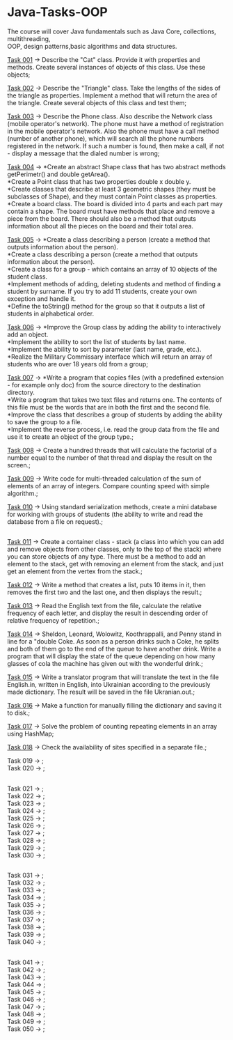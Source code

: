 # Java-Tasks-OOP
The course will cover Java fundamentals such as Java Core, collections, multithreading,<br>
OOP, design patterns,basic algorithms and data structures.<br>

<a href="https://github.com/LeeTovetz/Java-Tasks-OOP/tree/main/src/com/task001" >Task 001</a> -> Describe the "Cat" class. Provide it with properties and methods. Create several instances of objects of this class. Use these objects;<br>

<a href="https://github.com/LeeTovetz/Java-Tasks-OOP/tree/main/src/com/task002" >Task 002</a> -> Describe the "Triangle" class. Take the lengths of the sides of the triangle as properties. Implement a method that will return the area of the triangle. Create several objects of this class and test them;<br>

<a href="https://github.com/LeeTovetz/Java-Tasks-OOP/tree/main/src/com/task003" >Task 003</a> -> Describe the Phone class. Also describe the Network class (mobile operator's network). The phone must have a method of registration in the mobile operator's network. Also the phone must have a call method (number of another phone), which will search all the phone numbers registered in the network. If such a number is found, then make a call, if not - display a message that the dialed number is wrong;<br>

<a href="https://github.com/LeeTovetz/Java-Tasks-OOP/tree/main/src/com/task004" >Task 004</a> -> *Create an abstract Shape class that has two abstract methods getPerimetr() and double getArea().<br>
*Create a Point class that has two properties double x double y.<br>
*Create classes that describe at least 3 geometric shapes (they must be subclasses of Shape), and they must contain Point classes as properties.<br>
*Create a board class. The board is divided into 4 parts and each part may contain a shape. The board must have methods that place and remove a piece from the board. There should also be a method that outputs information about all the pieces on the board and their total area.<br>

<a href="https://github.com/LeeTovetz/Java-Tasks-OOP/tree/main/src/com/task005" >Task 005</a> -> *Create a class describing a person (create a method that outputs information about the person).<br>
*Create a class describing a person (create a method that outputs information about the person).<br>
*Create a class for a group - which contains an array of 10 objects of the student class.<br> 
*Implement methods of adding, deleting students and method of finding a student by surname. If you try to add 11 students, create your own exception and handle it.<br> 
*Define the toString() method for the group so that it outputs a list of students in alphabetical order.<br>

<a href="https://github.com/LeeTovetz/Java-Tasks-OOP/tree/main/src/com/task006" >Task 006</a> -> *Improve the Group class by adding the ability to interactively add an object.<br>
*Implement the ability to sort the list of students by last name.<br>
*Implement the ability to sort by parameter (last name, grade, etc.).<br>
*Realize the Military Commissary interface which will return an array of students who are over 18 years old from a group;<br>

<a href="https://github.com/LeeTovetz/Java-Tasks-OOP/tree/main/src/com/task007" >Task 007</a> ->  *Write a program that copies files (with a predefined extension - for example only doc) from the source directory to the destination directory.<br>
*Write a program that takes two text files and returns one. The contents of this file must be the words that are in both the first and the second file.<br>
*Improve the class that describes a group of students by adding the ability to save the group to a file.<br>
*Implement the reverse process, i.e. read the group data from the file and use it to create an object of the group type.;<br>

<a href="https://github.com/LeeTovetz/Java-Tasks-OOP/tree/main/src/com/task008" >Task 008</a> -> Create a hundred threads that will calculate the factorial of a number equal to the number of that thread and display the result on the screen.;<br>

<a href="https://github.com/LeeTovetz/Java-Tasks-OOP/tree/main/src/com/task009" >Task 009</a> -> Write code for multi-threaded calculation of the sum of elements of an array of integers. Compare counting speed with simple algorithm.;<br>

<a href="https://github.com/LeeTovetz/Java-Tasks-OOP/tree/main/src/com/task010" >Task 010</a> -> Using standard serialization methods, create a mini database for working with groups of students (the ability to write and read the database from a file on request).;<br>

## 
<a href="https://github.com/LeeTovetz/Java-Tasks-OOP/tree/main/src/com/task011" >Task 011</a> -> Create a container class - stack (a class into which you can add and remove objects from other classes, only to the top of the stack) where you can store objects of any type. There must be a method to add an element to the stack, get with removing an element from the stack, and just get an element from the vertex from the stack.;<br>

<a href="https://github.com/LeeTovetz/Java-Tasks-OOP/tree/main/src/com/task012" >Task 012</a> -> Write a method that creates a list, puts 10 items in it, then removes the first two and the last one, and then displays the result.;<br>

<a href="https://github.com/LeeTovetz/Java-Tasks-OOP/tree/main/src/com/task013" >Task 013</a> -> Read the English text from the file, calculate the relative frequency of each letter, and display the result in descending order of relative frequency of repetition.;<br>

<a href="https://github.com/LeeTovetz/Java-Tasks-OOP/tree/main/src/com/task014" >Task 014</a> -> Sheldon, Leonard, Wolowitz, Koothrappalli, and Penny stand in line for a "double Coke. As soon as a person drinks such a Coke, he splits and both of them go to the end of the queue to have another drink. Write a program that will display the state of the queue depending on how many glasses of cola the machine has given out with the wonderful drink.;<br>

<a href="https://github.com/LeeTovetz/Java-Tasks-OOP/tree/main/src/com/task015" >Task 015</a> -> Write a translator program that will translate the text in the file English.in, written in English, into Ukrainian according to the previously made dictionary. The result will be saved in the file Ukranian.out.;<br>

<a href="https://github.com/LeeTovetz/Java-Tasks-OOP/tree/main/src/com/task016" >Task 016</a> -> Make a function for manually filling the dictionary and saving it to disk.;<br>

<a href="https://github.com/LeeTovetz/Java-Tasks-OOP/tree/main/src/com/task017" >Task 017</a> -> Solve the problem of counting repeating elements in an array using HashMap;<br>

<a href="https://github.com/LeeTovetz/Java-Tasks-OOP/tree/main/src/com/task018" >Task 018</a> -> Check the availability of sites specified in a separate file.;<br>

Task 019 -> ;<br>
Task 020 -> ;<br>
## 
Task 021 -> ;<br>
Task 022 -> ;<br>
Task 023 -> ;<br>
Task 024 -> ;<br>
Task 025 -> ;<br>
Task 026 -> ;<br>
Task 027 -> ;<br>
Task 028 -> ;<br>
Task 029 -> ;<br>
Task 030 -> ;<br>
## 
Task 031 -> ;<br>
Task 032 -> ;<br>
Task 033 -> ;<br>
Task 034 -> ;<br>
Task 035 -> ;<br>
Task 036 -> ;<br>
Task 037 -> ;<br>
Task 038 -> ;<br>
Task 039 -> ;<br>
Task 040 -> ;<br>
## 
Task 041 -> ;<br>
Task 042 -> ;<br>
Task 043 -> ;<br>
Task 044 -> ;<br>
Task 045 -> ;<br>
Task 046 -> ;<br>
Task 047 -> ;<br>
Task 048 -> ;<br>
Task 049 -> ;<br>
Task 050 -> ;<br>
##







